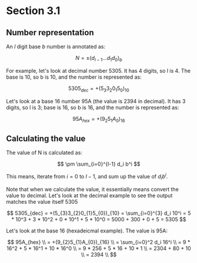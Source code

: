 # Section 3.1

## Number representation

An $l$ digit base $b$ number is annotated as:

$$N = \pm(d_{l-1} ...d_1d_0)_b$$

For example, let's look at decimal number 5305. It has 4 digits, so l is 4. The
base is 10, so b is 10, and the number is represented as:

$$ 5305_{dec} = +(5_{3}3_{2}0_{1}5_{0})_{10} $$

Let's look at a base 16 number 95A (the value is 2394 in decimal). It has
3 digits, so l is 3; base is 16, so b is 16, and the number is represented as:

$$ 95A_{hex} = +(9_{2}5_{1}A_{0})_{16} $$

## Calculating the value

The value of N is calculated as:

$$ \pm \sum_{i=0}^{l-1} d_i b^i $$

This means, iterate from $i=0$ to $l-1$, and sum up the value of $d_i b^i$.

Note that when we calculate the value, it essentially means convert the value to decimal. 
Let's look at the decimal example to see the output matches the value itself 5305

$$ 
5305_{dec}
= +(5_{3}3_{2}0_{1}5_{0})_{10}
= \sum_{i=0}^{3} d_i 10^i
= 5 * 10^3 + 3 * 10^2 + 0 * 10^1 + 5 * 10^0
= 5000 + 300 + 0 + 5
= 5305
 $$

Let's look at the base 16 (hexadeicmal example). The value is 95A:

$$ 
95A_{hex} \\
 = +(9_{2}5_{1}A_{0})_{16} \\
 = \sum_{i=0}^2 d_i 16^i \\
 = 9 * 16^2 + 5 * 16^1 + 10 * 16^0 \\
 = 9 * 256 + 5 * 16 + 10 * 1 \\
 = 2304 + 80 + 10 \\
 = 2394 \\
$$

